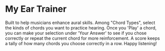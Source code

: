 # My Ear Trainer

Built to help musicians enhance aural skills. Among "Chord Types", select the kinds of chords you want to practice hearing. Once you 'Play' a chord, you can make your selection under 'Your Answer' to see if you chose correctly or repeat the current chord for more reinforcement. A score keeps a tally of how many chords you choose correctly in a row. Happy listening!

